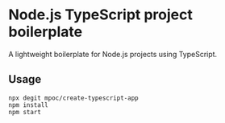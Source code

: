 # Node.js TypeScript project boilerplate

A lightweight boilerplate for Node.js projects using TypeScript.

## Usage

```
npx degit mpoc/create-typescript-app
npm install
npm start
```
